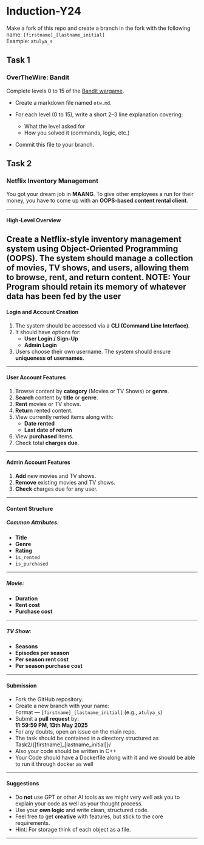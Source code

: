 # Induction-Y24

Make a fork of this repo and create a branch in the fork with the following name: `[firstname]_[lastname_initial]`  
Example: `atulya_s`

## Task 1

### OverTheWire: Bandit  

Complete levels 0 to 15 of the [Bandit wargame](http://overthewire.org/wargames/bandit/).

- Create a markdown file named `otw.md`.
- For each level (0 to 15), write a short 2–3 line explanation covering:
  - What the level asked for
  - How you solved it (commands, logic, etc.)

- Commit this file to your branch.

## Task 2
### Netflix Inventory Management

You got your dream job in **MAANG**. To give other employees a run for their money, you have to come up with an **OOPS-based content rental client**.

---

#### High-Level Overview

Create a Netflix-style inventory management system using Object-Oriented Programming (OOPS). The system should manage a collection of movies, TV shows, and users, allowing them to browse, rent, and return content.
NOTE: Your Program should retain its memory of whatever data has been fed by the user
---

#### Login and Account Creation

1. The system should be accessed via a **CLI (Command Line Interface)**.
2. It should have options for:
   - **User Login / Sign-Up**
   - **Admin Login**
3. Users choose their own username. The system should ensure **uniqueness of usernames**.

---

#### User Account Features

1. Browse content by **category** (Movies or TV Shows) or **genre**.
2. **Search** content by **title** or **genre**.
3. **Rent** movies or TV shows.
4. **Return** rented content.
5. View currently rented items along with:
   - **Date rented**
   - **Last date of return**
6. View **purchased** items.
7. Check total **charges due**.

---

####  Admin Account Features

1. **Add** new movies and TV shows.
2. **Remove** existing movies and TV shows.
3. **Check** charges due for any user.

---

#### Content Structure

##### Common Attributes:
- **Title**
- **Genre**
- **Rating**
- `is_rented`
- `is_purchased`

---

##### Movie:
- **Duration**
- **Rent cost**
- **Purchase cost**

---

##### TV Show:
- **Seasons**
- **Episodes per season**
- **Per season rent cost**
- **Per season purchase cost**
---

#### Submission

- Fork the GitHub repository.
- Create a new branch with your name:  
  Format — `[firstname]_[lastname_initial]` (e.g., `atulya_s`)
- Submit a **pull request** by:  
   **11:59:59 PM, 13th May 2025**
- For any doubts, open an issue on the main repo.
- The task should be contained in a directory structured as Task2/{[firstname]_[lastname_initial]}/
- Also your code should be written in C++
- Your Code should have a Dockerfile along with it and we should be able to run it through docker as well
---

#### Suggestions

- Do **not** use GPT or other AI tools as we might very well ask you to explain your code as well as your thought process.
- Use your **own logic** and write clean, structured code.
- Feel free to get **creative** with features, but stick to the core requirements.
- Hint: For storage think of each object as a file.
---
